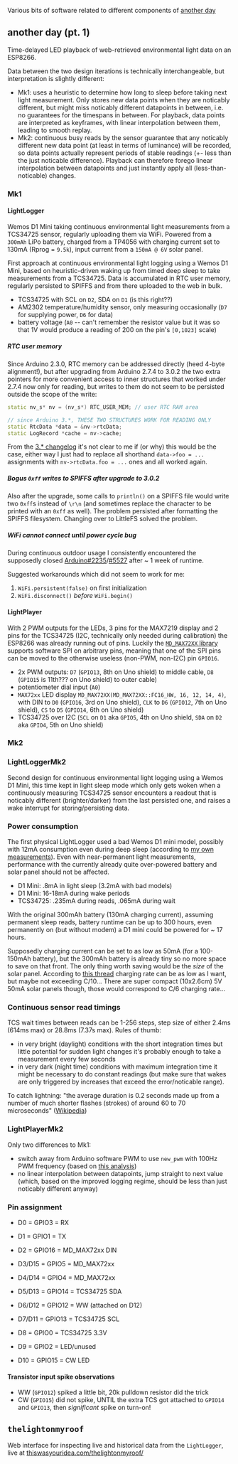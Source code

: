 Various bits of software related to different components of [another day](https://kevinstadler.github.io/#anotherday)

## another day (pt. 1)

Time-delayed LED playback of web-retrieved environmental light data on an ESP8266.

Data between the two design iterations is technically interchangeable, but interpretation is slightly different:

* Mk1: uses a heuristic to determine how long to sleep before taking next light measurement. Only stores new data points when they are noticably different, but might miss noticably different datapoints in between, i.e. no guarantees for the timespans in between. For playback, data points are interpreted as keyframes, with linear interpolation between them, leading to smooth replay.
* Mk2: continuous busy reads by the sensor guarantee that any noticably different new data point (at least in terms of luminance) will be recorded, so data points actually represent periods of stable readings (+- less than the just noticable difference). Playback can therefore forego linear interpolation between datapoints and just instantly apply all (less-than-noticable) changes.

### Mk1

#### LightLogger

Wemos D1 Mini taking continuous environmental light measurements from a TCS34725 sensor, regularly uploading them via WiFi. Powered from a `300mAh` LiPo battery, charged from a TP4056 with charging current set to 130mA (Rprog = `9.5k`), input current from a `150mA @ 6V` solar panel.

First approach at continuous environmental light logging using a Wemos D1 Mini, based on heuristic-driven waking up from timed deep sleep to take measurements from a TCS34725. Data is accumulated in RTC user memory, regularly persisted to SPIFFS and from there uploaded to the web in bulk.

* TCS34725 with SCL on `D2`, SDA on `D1` (is this right??)
* AM2302 temperature/humidity sensor, only measuring occasionally (`D7` for supplying power, `D6` for data)
* battery voltage (`A0` -- can't remember the resistor value but it was so that 1V would produce a reading of 200 on the pin's `[0,1023]` scale)

##### RTC user memory

Since Arduino 2.3.0, RTC memory can be addressed directly (heed 4-byte alignment!), but after upgrading from Arduino 2.7.4 to 3.0.2 the two extra pointers for more convenient access to inner structures that worked under 2.7.4 now only for reading, but writes to them do not seem to be persisted outside the scope of the write:

```cpp
static nv_s* nv = (nv_s*) RTC_USER_MEM; // user RTC RAM area

// since Arduino 3.*, THESE TWO STRUCTURES WORK FOR READING ONLY
static RtcData *data = &nv->rtcData;
static LogRecord *cache = nv->cache;
```

From the [3.* changelog](https://github.com/esp8266/Arduino/releases/tag/3.0.2) it's not clear to me if (or why) this would be the case, either way I just had to replace all shorthand `data->foo = ...` assignments with `nv->rtcData.foo = ...` ones and all worked again.

##### Bogus `0xff` writes to SPIFFS after upgrade to 3.0.2

Also after the upgrade, some calls to `println()` on a SPIFFS file would write two `0xff`s instead of `\r\n` (and sometimes replace the character to be printed with an `0xff` as well). The problem persisted after formatting the SPIFFS filesystem. Changing over to LittleFS solved the problem.

##### WiFi cannot connect until power cycle bug

During continuous outdoor usage I consistently encountered the supposedly closed [Arduino#2235](https://github.com/esp8266/Arduino/issues/2235)/[#5527](https://github.com/esp8266/Arduino/issues/5527) after ~ 1 week of runtime.

Suggested workarounds which did not seem to work for me:

1. `WiFi.persistent(false)` on first initialization
2. `WiFi.disconnect()` *before* `WiFi.begin()`


#### LightPlayer

With 2 PWM outputs for the LEDs, 3 pins for the MAX7219 display and 2 pins for the TCS34725 (I2C, technically only needed during calibration) the ESP8266 was already running out of pins. Luckily the [`MD_MAX72XX` library](https://github.com/MajicDesigns/MD_MAX72XX) supports software SPI on arbitrary pins, meaning that one of the SPI pins can be moved to the otherwise useless (non-PWM, non-I2C) pin `GPIO16`.

* 2x PWM outputs: `D7` (`GPIO13`, 8th on Uno shield) to middle cable, `D8` (`GPIO15` is 11th??? on Uno shield) to outer cable)
* potentiometer dial input (`A0`)
* `MAX72xx` LED display `MD_MAX72XX(MD_MAX72XX::FC16_HW, 16, 12, 14, 4)`, with DIN to `D0` (`GPIO16`, 3rd on Uno shield), `CLK` to `D6` (`GPIO12`, 7th on Uno shield), `CS` to `D5` (`GPIO14`, 6th on Uno shield)
* TCS34725 over I2C (`SCL` on `D1` aka `GPIO5`, 4th on Uno shield, `SDA` on `D2` aka `GPIO4`, 5th on Uno shield)

### Mk2

### LightLoggerMk2

Second design for continuous environmental light logging using a Wemos D1 Mini, this time kept in light sleep mode which only gets woken when a continuously measuring TCS34725 sensor encounters a readout that is noticably different (brighter/darker) from the last persisted one, and raises a wake interrupt for storing/persisting data.

### Power consumption

The first physical LightLogger used a bad Wemos D1 mini model, possibly with 12mA consumption even during deep sleep (according to [my own measurements](https://kevinstadler.github.io/notes/wemos-d1-mini-clones-sleep-mode-current-power-consumption-esp8266/)). Even with near-permanent light measurements, performance with the currently already quite over-powered battery and solar panel should not be affected.

* D1 Mini: .8mA in light sleep (3.2mA with bad models)
* D1 Mini: 16-18mA during wake periods
* TCS34725: .235mA during reads, .065mA during wait

With the original 300mAh battery (130mA charging current), assuming permanent sleep reads, battery runtime can be up to 300 hours, even permanently on (but without modem) a D1 mini could be powered for ~ 17 hours.

Supposedly charging current can be set to as low as 50mA (for a 100-150mAh battery), but the 300mAh battery is already tiny so no more space to save on that front. The only thing worth saving would be the *size* of the solar panel. According to [this thread](https://www.rcgroups.com/forums/showthread.php?1477186-Minimum-Current-required-to-charge-LiPo-Battery) charging rate can be as low as I want, but maybe not exceeding C/10... There are super compact (10x2.6cm) 5V 50mA solar panels though, those would correspond to C/6 charging rate...

<!-- Also if want to avoid charging restarting on every wake...16mA consumption is more than 10% of the 130mA current, strange that it doesn't always switch on actually? -->

### Continuous sensor read timings

TCS wait times between reads can be 1-256 steps, step size of either 2.4ms (614ms max) or 28.8ms (7.37s max). Rules of thumb:

* in very bright (daylight) conditions with the short integration times but little potential for sudden light changes it's probably enough to take a measurement every few seconds
* in very dark (night time) conditions with maximum integration time it might be necessary to do constant readings (but make sure that wakes are only triggered by increases that exceed the error/noticable range).

To catch lightning: "the average duration is 0.2 seconds made up from a number of much shorter flashes (strokes) of around 60 to 70 microseconds" ([Wikipedia](https://en.wikipedia.org/wiki/Lightning#Distribution_and_frequency))

### LightPlayerMk2

Only two differences to Mk1:

* switch away from Arduino software PWM to use `new_pwm` with 100Hz PWM frequency (based on [this analysis](https://kevinstadler.github.io/notes/esp8266-software-pwm-comparison-12v-led-strips/))
* no linear interpolation between datapoints, jump straight to next value (which, based on the improved logging regime, should be less than just noticably different anyway)

### Pin assignment

* D0 = GPIO3 = RX
* D1 = GPIO1 = TX
* D2 = GPIO16 = MD_MAX72xx DIN
* D3/D15 = GPIO5 = MD_MAX72xx
* D4/D14 = GPIO4 = MD_MAX72xx
* D5/D13 = GPIO14 = TCS34725 SDA
* D6/D12 = GPIO12 = WW (attached on D12)
* D7/D11 = GPIO13 = TCS34725 SCL

* D8 = GPIO0 = TCS34725 3.3V
* D9 = GPIO2 = LED/unused
* D10 = GPIO15 = CW LED

#### Transistor input spike observations

* WW (`GPIO12`) spiked a little bit, 20k pulldown resistor did the trick
* CW (`GPIO15`) did not spike, UNTIL the extra TCS got attached to `GPIO14` and `GPIO13`, then *significant* spike on turn-on!

## `thelightonmyroof`

Web interface for inspecting live and historical data from the `LightLogger`, live at [thiswasyouridea.com/thelightonmyroof/](https://thiswasyouridea.com/thelightonmyroof/)
